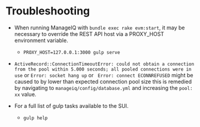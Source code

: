 # Troubleshooting
- When running ManageIQ with `bundle exec rake evm:start`, it may be necessary to override the REST API host via a
PROXY\_HOST environment variable.
  - `PROXY_HOST=127.0.0.1:3000 gulp serve`

- `ActiveRecord::ConnectionTimeoutError: could not obtain a connection from the pool within 5.000 seconds; all pooled
connections were in use` or `Error: socket hang up` or ` Error: connect ECONNREFUSED`
might be caused to by lower than expected connection pool size this is remedied by navigating to
`manageiq/config/database.yml` and increasing the `pool: xx` value.
- For a full list of gulp tasks available to the SUI.
  - `gulp help`
